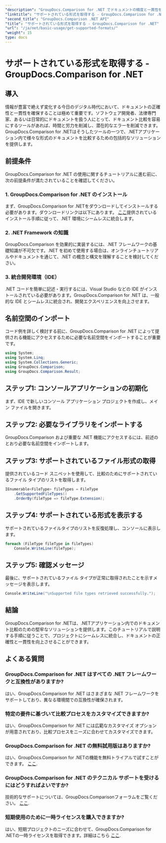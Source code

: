 ```yaml
---
"description": "GroupDocs.Comparison for .NET でドキュメントの精度と一貫性を向上。この強力なツールを .NET アプリケーションにシームレスに統合できます。"
"linktitle": "サポートされている形式を取得する - GroupDocs.Comparison for .NET"
"second_title": "GroupDocs.Comparison .NET API"
"title": "サポートされている形式を取得する - GroupDocs.Comparison for .NET"
"url": "/ja/net/basic-usage/get-supported-formats/"
"weight": 15
type: docs
---
```

# サポートされている形式を取得する - GroupDocs.Comparison for .NET

## 導入
情報が豊富で絶えず変化する今日のデジタル時代において、ドキュメントの正確性と一貫性を確保することは極めて重要です。ソフトウェア開発者、法律専門家、あるいは日常的にドキュメントを扱う人にとって、ドキュメント比較を容易にするツールがあれば、時間と労力を削減し、潜在的なエラーを削減できます。GroupDocs.Comparison for .NETはそうしたツールの一つで、.NETアプリケーション内で様々な形式のドキュメントを比較するための包括的なソリューションを提供します。
## 前提条件
GroupDocs.Comparison for .NET の使用に関するチュートリアルに進む前に、次の前提条件が満たされていることを確認してください。
### 1. GroupDocs.Comparison for .NET のインストール
まず、GroupDocs.Comparison for .NETをダウンロードしてインストールする必要があります。ダウンロードリンクは以下にあります。 [ここ](https://releases.groupdocs.com/comparison/net/)提供されているインストール手順に従って、.NET 環境にシームレスに統合します。
### 2. .NET Framework の知識
GroupDocs.Comparison を効果的に実装するには、.NET フレームワークの基礎知識が不可欠です。.NET を初めて使用する場合は、オンラインチュートリアルやドキュメントを通じて、.NET の概念と構文を理解することを検討してください。
### 3. 統合開発環境（IDE）
.NET コードを簡単に記述・実行するには、Visual Studio などの IDE がインストールされている必要があります。GroupDocs.Comparison for .NET は、一般的な IDE とシームレスに統合され、開発エクスペリエンスを向上させます。

## 名前空間のインポート
コード例を詳しく検討する前に、GroupDocs.Comparison for .NET によって提供される機能にアクセスするために必要な名前空間をインポートすることが重要です。
```csharp
using System;
using System.Linq;
using System.Collections.Generic;
using GroupDocs.Comparison;
using GroupDocs.Comparison.Result;
```

## ステップ1: コンソールアプリケーションの初期化
まず、IDE で新しいコンソール アプリケーション プロジェクトを作成し、メイン ファイルを開きます。
## ステップ2: 必要なライブラリをインポートする
GroupDocs.Comparison および重要な .NET 機能にアクセスするには、前述のとおり必要な名前空間をインポートします。
## ステップ3: サポートされているファイル形式の取得
提供されているコード スニペットを使用して、比較のためにサポートされているファイル タイプのリストを取得します。
```csharp
IEnumerable<FileType> fileTypes = FileType
    .GetSupportedFileTypes()
    .OrderBy(fileType => fileType.Extension);
```
## ステップ4: サポートされている形式を表示する
サポートされているファイルタイプのリストを反復処理し、コンソールに表示します。
```csharp
foreach (FileType fileType in fileTypes)
    Console.WriteLine(fileType);
```
## ステップ5: 確認メッセージ
最後に、サポートされているファイル タイプが正常に取得されたことを示すメッセージを表示します。
```csharp
Console.WriteLine("\nSupported file types retrieved successfully.");
```

## 結論
GroupDocs.Comparison for .NETは、.NETアプリケーション内でのドキュメント比較のための堅牢なソリューションを提供します。このチュートリアルで説明する手順に従うことで、プロジェクトにシームレスに統合し、ドキュメントの正確性と一貫性を向上させることができます。
## よくある質問
### GroupDocs.Comparison for .NET はすべての .NET フレームワークと互換性がありますか?
はい、GroupDocs.Comparison for .NET はさまざまな .NET フレームワークをサポートしており、異なる環境間での互換性が確保されます。
### 特定の要件に基づいて比較プロセスをカスタマイズできますか?
はい、GroupDocs.Comparison for .NET には広範なカスタマイズ オプションが用意されており、比較プロセスをニーズに合わせてカスタマイズできます。
### GroupDocs.Comparison for .NET の無料試用版はありますか?
はい、GroupDocs.Comparison for .NETの機能を無料トライアルで試すことができます。 [ここ](https://releases。groupdocs.com/).
### GroupDocs.Comparison for .NET のテクニカル サポートを受けるにはどうすればよいですか?
技術的なサポートについては、GroupDocs.Comparisonフォーラムをご覧ください。 [ここ](https://forum。groupdocs.com/c/comparison/12).
### 短期使用のために一時ライセンスを購入できますか?
はい、短期プロジェクトのニーズに合わせて、GroupDocs.Comparison for .NETの一時ライセンスを取得できます。詳細はこちら [ここ](https://purchase。groupdocs.com/temporary-license/).